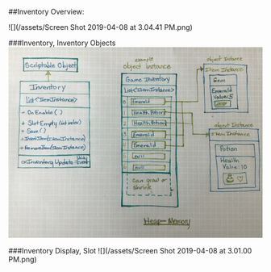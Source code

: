 ##Inventory Overview:

![](/assets/Screen Shot 2019-04-08 at 3.04.41 PM.png)

###Inventory, Inventory Objects
![Inventory Scriptable Objects](/assets/IMG_3136.JPG)


###Inventory Display, Slot
![](/assets/Screen Shot 2019-04-08 at 3.01.00 PM.png)
